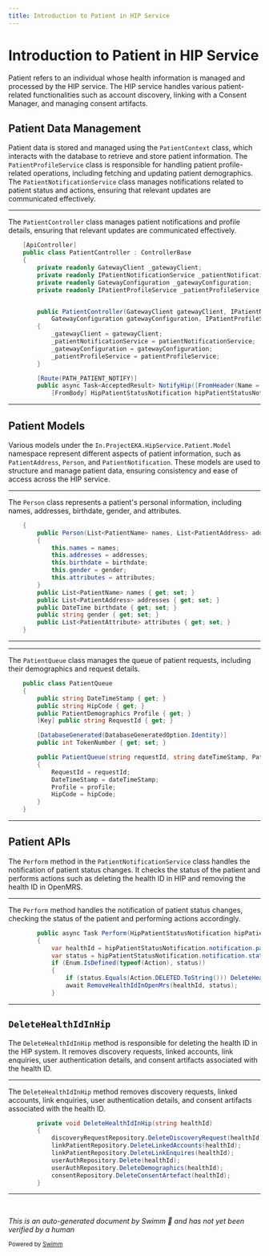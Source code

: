```yaml
---
title: Introduction to Patient in HIP Service
---
```

# Introduction to Patient in HIP Service

Patient refers to an individual whose health information is managed and processed by the HIP service. The HIP service handles various patient-related functionalities such as account discovery, linking with a Consent Manager, and managing consent artifacts.

## Patient Data Management

Patient data is stored and managed using the `PatientContext` class, which interacts with the database to retrieve and store patient information. The `PatientProfileService` class is responsible for handling patient profile-related operations, including fetching and updating patient demographics. The <SwmToken path="src/In.ProjectEKA.HipService/Patient/PatientNotificationService.cs" pos="16:5:5" line-data="    public class PatientNotificationService : IPatientNotificationService">`PatientNotificationService`</SwmToken> class manages notifications related to patient status and actions, ensuring that relevant updates are communicated effectively.

<SwmSnippet path="/src/In.ProjectEKA.HipService/Patient/PatientController.cs" line="13">

---

The <SwmToken path="src/In.ProjectEKA.HipService/Patient/PatientController.cs" pos="14:5:5" line-data="    public class PatientController : ControllerBase">`PatientController`</SwmToken> class manages patient notifications and profile details, ensuring that relevant updates are communicated effectively.

```c#
    [ApiController]
    public class PatientController : ControllerBase
    {
        private readonly GatewayClient _gatewayClient;
        private readonly IPatientNotificationService _patientNotificationService;
        private readonly GatewayConfiguration _gatewayConfiguration;
        private readonly IPatientProfileService _patientProfileService;


        public PatientController(GatewayClient gatewayClient, IPatientNotificationService patientNotificationService,
            GatewayConfiguration gatewayConfiguration, IPatientProfileService patientProfileService)
        {
            _gatewayClient = gatewayClient;
            _patientNotificationService = patientNotificationService;
            _gatewayConfiguration = gatewayConfiguration;
            _patientProfileService = patientProfileService;
        }

        [Route(PATH_PATIENT_NOTIFY)]
        public async Task<AcceptedResult> NotifyHip([FromHeader(Name = CORRELATION_ID)] string correlationId,
            [FromBody] HipPatientStatusNotification hipPatientStatusNotification)
```

---

</SwmSnippet>

## Patient Models

Various models under the <SwmToken path="src/In.ProjectEKA.HipService/Patient/Model/Person.cs" pos="4:2:10" line-data="namespace In.ProjectEKA.HipService.Patient.Model">`In.ProjectEKA.HipService.Patient.Model`</SwmToken> namespace represent different aspects of patient information, such as <SwmToken path="src/In.ProjectEKA.HipService/Patient/Model/Person.cs" pos="8:15:15" line-data="        public Person(List&lt;PatientName&gt; names, List&lt;PatientAddress&gt; addresses, DateTime birthdate, string gender, List&lt;PatientAttribute&gt; attributes)">`PatientAddress`</SwmToken>, <SwmToken path="src/In.ProjectEKA.HipService/Patient/Model/Person.cs" pos="8:3:3" line-data="        public Person(List&lt;PatientName&gt; names, List&lt;PatientAddress&gt; addresses, DateTime birthdate, string gender, List&lt;PatientAttribute&gt; attributes)">`Person`</SwmToken>, and `PatientNotification`. These models are used to structure and manage patient data, ensuring consistency and ease of access across the HIP service.

<SwmSnippet path="/src/In.ProjectEKA.HipService/Patient/Model/Person.cs" line="7">

---

The <SwmToken path="src/In.ProjectEKA.HipService/Patient/Model/Person.cs" pos="8:3:3" line-data="        public Person(List&lt;PatientName&gt; names, List&lt;PatientAddress&gt; addresses, DateTime birthdate, string gender, List&lt;PatientAttribute&gt; attributes)">`Person`</SwmToken> class represents a patient's personal information, including names, addresses, birthdate, gender, and attributes.

```c#
    {
        public Person(List<PatientName> names, List<PatientAddress> addresses, DateTime birthdate, string gender, List<PatientAttribute> attributes)
        {
            this.names = names;
            this.addresses = addresses;
            this.birthdate = birthdate;
            this.gender = gender;
            this.attributes = attributes;
        }
        public List<PatientName> names { get; set; }
        public List<PatientAddress> addresses { get; set; }
        public DateTime birthdate { get; set; }
        public string gender { get; set; }
        public List<PatientAttribute> attributes { get; set; }
    }
```

---

</SwmSnippet>

<SwmSnippet path="/src/In.ProjectEKA.HipService/Patient/PatientQueue.cs" line="7">

---

The <SwmToken path="src/In.ProjectEKA.HipService/Patient/PatientQueue.cs" pos="7:5:5" line-data="    public class PatientQueue">`PatientQueue`</SwmToken> class manages the queue of patient requests, including their demographics and request details.

```c#
    public class PatientQueue
    {
        public string DateTimeStamp { get; }
        public string HipCode { get; }
        public PatientDemographics Profile { get; }
        [Key] public string RequestId { get; }

        [DatabaseGenerated(DatabaseGeneratedOption.Identity)]
        public int TokenNumber { get; set; }

        public PatientQueue(string requestId, string dateTimeStamp, PatientDemographics profile, string hipCode)
        {
            RequestId = requestId;
            DateTimeStamp = dateTimeStamp;
            Profile = profile;
            HipCode = hipCode;
        }
    }
```

---

</SwmSnippet>

## Patient APIs

The <SwmToken path="src/In.ProjectEKA.HipService/Patient/PatientNotificationService.cs" pos="34:7:7" line-data="        public async Task Perform(HipPatientStatusNotification hipPatientStatusNotification)">`Perform`</SwmToken> method in the <SwmToken path="src/In.ProjectEKA.HipService/Patient/PatientNotificationService.cs" pos="16:5:5" line-data="    public class PatientNotificationService : IPatientNotificationService">`PatientNotificationService`</SwmToken> class handles the notification of patient status changes. It checks the status of the patient and performs actions such as deleting the health ID in HIP and removing the health ID in OpenMRS.

<SwmSnippet path="/src/In.ProjectEKA.HipService/Patient/PatientNotificationService.cs" line="34">

---

The <SwmToken path="src/In.ProjectEKA.HipService/Patient/PatientNotificationService.cs" pos="34:7:7" line-data="        public async Task Perform(HipPatientStatusNotification hipPatientStatusNotification)">`Perform`</SwmToken> method handles the notification of patient status changes, checking the status of the patient and performing actions accordingly.

```c#
        public async Task Perform(HipPatientStatusNotification hipPatientStatusNotification)
        {
            var healthId = hipPatientStatusNotification.notification.patient.id;
            var status = hipPatientStatusNotification.notification.status.ToString();
            if (Enum.IsDefined(typeof(Action), status))
            {
                if (status.Equals(Action.DELETED.ToString())) DeleteHealthIdInHip(healthId);
                await RemoveHealthIdInOpenMrs(healthId, status);
            }
```

---

</SwmSnippet>

## <SwmToken path="src/In.ProjectEKA.HipService/Patient/PatientNotificationService.cs" pos="40:18:18" line-data="                if (status.Equals(Action.DELETED.ToString())) DeleteHealthIdInHip(healthId);">`DeleteHealthIdInHip`</SwmToken>

The <SwmToken path="src/In.ProjectEKA.HipService/Patient/PatientNotificationService.cs" pos="40:18:18" line-data="                if (status.Equals(Action.DELETED.ToString())) DeleteHealthIdInHip(healthId);">`DeleteHealthIdInHip`</SwmToken> method is responsible for deleting the health ID in the HIP system. It removes discovery requests, linked accounts, link enquiries, user authentication details, and consent artifacts associated with the health ID.

<SwmSnippet path="/src/In.ProjectEKA.HipService/Patient/PatientNotificationService.cs" line="45">

---

The <SwmToken path="src/In.ProjectEKA.HipService/Patient/PatientNotificationService.cs" pos="45:5:5" line-data="        private void DeleteHealthIdInHip(string healthId)">`DeleteHealthIdInHip`</SwmToken> method removes discovery requests, linked accounts, link enquiries, user authentication details, and consent artifacts associated with the health ID.

```c#
        private void DeleteHealthIdInHip(string healthId)
        {
            discoveryRequestRepository.DeleteDiscoveryRequest(healthId);
            linkPatientRepository.DeleteLinkedAccounts(healthId);
            linkPatientRepository.DeleteLinkEnquires(healthId);
            userAuthRepository.Delete(healthId);
            userAuthRepository.DeleteDemographics(healthId);
            consentRepository.DeleteConsentArtefact(healthId);
        }
```

---

</SwmSnippet>

&nbsp;

*This is an auto-generated document by Swimm 🌊 and has not yet been verified by a human*

<SwmMeta version="3.0.0" repo-id="Z2l0aHViJTNBJTNBaGlwLXNlcnZpY2UlM0ElM0FTd2ltbS1EZW1v" repo-name="hip-service"><sup>Powered by [Swimm](/)</sup></SwmMeta>
